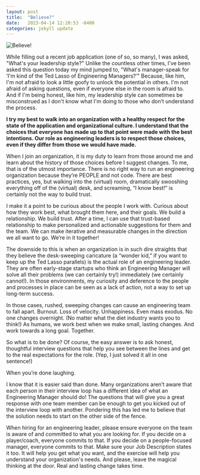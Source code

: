 ```yaml
---
layout: post
title:  "Believe?"
date:   2023-04-14 12:20:53 -0400
categories: jekyll update
---
```


![Believe!](../assets/ted-lasso-believe-gif.gif)

While filling out a recent job application (one of so, so many), I was asked, "What's your leadership style?" Unlike the countless other times, I've been asked this question today my mind jumped to, "What's manager-speak for ‘I'm kind of the Ted Lasso of Engineering Managers?’" Because, like him, I'm not afraid to look a little goofy to unlock the potential in others. I'm not afraid of asking questions, even if everyone else in the room is afraid to. And if I'm being honest, like him, my leadership style can sometimes be misconstrued as I don't know what I'm doing to those who don’t understand the process.

<b>I try my best to walk into an organization with a healthy respect for the state of the application and organizational culture. I understand that the choices that everyone has made up to that point were made with the best intentions. Our role as engineering leaders is to respect those choices, even if they differ from those we would have made.</b>

When I join an organization, it is my duty to learn from those around me and learn about the history of those choices before I suggest changes. To me, that is of the utmost importance. There is no right way to run an engineering organization because they’re PEOPLE and not code. There are best practices, yes, but walking into the (virtual) room, dramatically swooshing everything off of the (virtual) desk, and screaming, “I know best!” is certainly not the way to build trust.

I make it a point to be curious about the people I work with. Curious about how they work best, what brought them here, and their goals. We build a relationship. We build trust. After a time, I can use that trust-based relationship to make personalized and actionable suggestions for them and the team. We can make iterative and measurable changes in the direction we all want to go. We’re in it together!

The downside to this is when an organization is in such dire straights that they believe the desk-sweeping caricature (a “wonder kid,” if you want to keep up the Ted Lasso parallels) is the actual role of an engineering leader. They are often early-stage startups who think an Engineering Manager will solve all their problems (we can certainly try!) immediately (we certainly cannot!). In those environments, my curiosity and deference to the people and processes in place can be seen as a lack of action, not a way to set up long-term success.

In those cases, rushed, sweeping changes can cause an engineering team to fall apart. Burnout. Loss of velocity. Unhappiness. Even mass exodus. No one changes overnight. (No matter what the diet industry wants you to think!) As humans, we work best when we make small, lasting changes. And work towards a long goal. Together.

So what is to be done? Of course, the easy answer is to ask honest, thoughtful interview questions that help you see between the lines and get to the real expectations for the role. (Yep, I just solved it all in one sentence!)

When you’re done laughing.

I know that it is easier said than done. Many organizations aren’t aware that each person in their interview loop has a different idea of what an Engineering Manager should do! The questions that will give you a great response with one team member can be enough to get you kicked out of the interview loop with another. Pondering this has led me to believe that the solution needs to start on the other side of the fence.

When hiring for an engineering leader, please ensure everyone on the team is aware of and committed to what you are looking for. If you decide on a player/coach, everyone commits to that. If you decide on a people-focused manager, everyone commits to that. Make sure your Job Description states it too. It will help you get what you want, and the exercise will help you understand your organization's needs. And please, leave the magical thinking at the door. Real and lasting change takes time.




[jekyll-docs]: https://jekyllrb.com/docs/home
[jekyll-gh]:   https://github.com/jekyll/jekyll
[jekyll-talk]: https://talk.jekyllrb.com/
